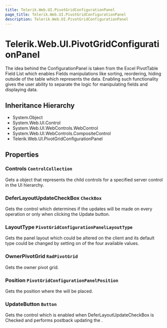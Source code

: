 ```yaml
---
title: Telerik.Web.UI.PivotGridConfigurationPanel
page_title: Telerik.Web.UI.PivotGridConfigurationPanel
description: Telerik.Web.UI.PivotGridConfigurationPanel
---
```


# Telerik.Web.UI.PivotGridConfigurationPanel

The idea behind the ConfigurationPanel is taken from the Excel 
            PivotTable Field List which enables Fields manipulations like 
            sorting, reordering, hiding outside of the table which represents 
            the data. Enabling such functionality gives the user ability to 
            separate the logic for manipulating fields and displaying data.

## Inheritance Hierarchy

* System.Object
* System.Web.UI.Control
* System.Web.UI.WebControls.WebControl
* System.Web.UI.WebControls.CompositeControl
* Telerik.Web.UI.PivotGridConfigurationPanel

## Properties

###  Controls `ControlCollection`

Gets a  object that represents
            the child controls for a specified server control in the UI hierarchy.

###  DeferLayoutUpdateCheckBox `CheckBox`

Gets the  control
            which determines if the updates will be made on every operation
            or only when clicking the Update button.

###  LayoutType `PivotGridConfigurationPanelLayoutType`

Gets the panel layout which could be altered on the client and its 
            default type could be changed by setting on of the four available values.

###  OwnerPivotGrid `RadPivotGrid`

Gets the owner pivot grid.

###  Position `PivotGridConfigurationPanelPosition`

Gets the position where the 
            will be placed.

###  UpdateButton `Button`

Gets the  control which
            is enabled when DeferLayoutUpdateCheckBox is Checked and performs
            postback updating the .

